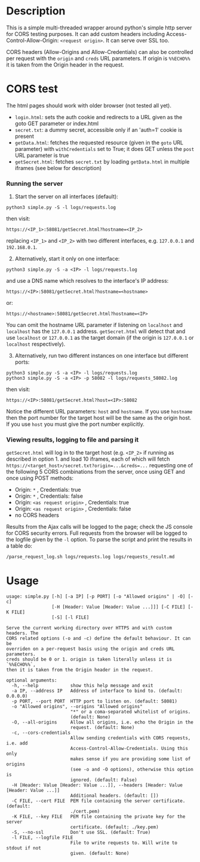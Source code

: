 # Description

This is a simple multi-threaded wrapper around python's simple http server for CORS testing purposes. It can add custom headers including Access-Control-Allow-Origin: `<request origin>`. It can serve over SSL too.

CORS headers (Allow-Origins and Allow-Credentials) can also be controlled per request with the `origin` and `creds` URL parameters. If origin is `%%ECHO%%` it is taken from the Origin header in the request.

# CORS test

The html pages should work with older browser (not tested all yet).

  * `login.html`: sets the auth cookie and redirects to a URL given as the goto GET parameter or index.html
  * `secret.txt`: a dummy secret, accessible only if an 'auth=1' cookie is present
  * `getData.html`: fetches the requested resource (given in the `goto` URL parameter) with `withCredentials` set to True; it does GET unless the `post` URL parameter is true
  * `getSecret.html`: fetches `secret.txt` by loading `getData.html` in multiple iframes (see below for description)

### Running the server

1. Start the server on all interfaces (default):

```
python3 simple.py -S -l logs/requests.log
```

then visit:

```
https://<IP_1>:58081/getSecret.html?hostname=<IP_2>
```

replacing `<IP_1>` and `<IP_2>` with two different interfaces, e.g. `127.0.0.1` and `192.168.0.1`.

2. Alternatively, start it only on one interface:

```
python3 simple.py -S -a <IP> -l logs/requests.log
```

and use a DNS name which resolves to the interface's IP address:

```
https://<IP>:58081/getSecret.html?hostname=<hostname>
```

or:

```
https://<hostname>:58081/getSecret.html?hostname=<IP>
```

You can omit the hostname URL parameter if listening on `localhost` and `localhost` has the `127.0.0.1` address. `getSecret.html` will detect that and use `localhost` or `127.0.0.1` as the target domain (if the origin is `127.0.0.1` or `localhost` respectively).

3. Alternatively, run two different instances on one interface but different ports:

```
python3 simple.py -S -a <IP> -l logs/requests.log
python3 simple.py -S -a <IP> -p 58082 -l logs/requests_58082.log
```

then visit:

```
https://<IP>:58081/getSecret.html?host=<IP>:58082
```

Notice the different URL parameters: `host` and `hostname`. If you use `hostname` then the port number for the target host will be the same as the origin host. If you use `host` you must give the port number explicitly.

### Viewing results, logging to file and parsing it

`getSecret.html` will log in to the target host (e.g. `<IP_2>` if running as described in option 1. and load 10 iframes, each of which will fetch `https://<target_host>/secret.txt?origin=...&creds=...` requesting one of the following 5 CORS combinations from the server, once using GET and once using POST methods:
  * Origin: `*` , Credentials: true
  * Origin: `*` , Credentials: false
  * Origin: `<as request origin>` , Credentials: true
  * Origin: `<as request origin>` , Credentials: false
  * no CORS headers

Results from the Ajax calls will be logged to the page; check the JS console for CORS security errors. Full requests from the browser will be logged to the logfile given by the `-l` option. To parse the script and print the results in a table do:

```
/parse_request_log.sh logs/requests.log logs/requests_result.md
```

# Usage

```
usage: simple.py [-h] [-a IP] [-p PORT] [-o "Allowed origins" | -O] [-c]
                 [-H [Header: Value [Header: Value ...]]] [-C FILE] [-K FILE]
                 [-S] [-l FILE]

Serve the current working directory over HTTPS and with custom headers. The
CORS related options (-o and -c) define the default behaviour. It can be
overriden on a per-request basis using the origin and creds URL parameters.
creds should be 0 or 1. origin is taken literally unless it is `%%ECHO%%`,
then it is taken from the Origin header in the request.

optional arguments:
  -h, --help            show this help message and exit
  -a IP, --address IP   Address of interface to bind to. (default: 0.0.0.0)
  -p PORT, --port PORT  HTTP port to listen on. (default: 58081)
  -o "Allowed origins", --origins "Allowed origins"
                        "*" or a coma-separated whitelist of origins.
                        (default: None)
  -O, --all-origins     Allow all origins, i.e. echo the Origin in the
                        request. (default: None)
  -c, --cors-credentials
                        Allow sending credentials with CORS requests, i.e. add
                        Access-Control-Allow-Credentials. Using this only
                        makes sense if you are providing some list of origins
                        (see -o and -O options), otherwise this option is
                        ignored. (default: False)
  -H [Header: Value [Header: Value ...]], --headers [Header: Value [Header: Value ...]]
                        Additional headers. (default: [])
  -C FILE, --cert FILE  PEM file containing the server certificate. (default:
                        ./cert.pem)
  -K FILE, --key FILE   PEM file containing the private key for the server
                        certificate. (default: ./key.pem)
  -S, --no-ssl          Don't use SSL. (default: True)
  -l FILE, --logfile FILE
                        File to write requests to. Will write to stdout if not
                        given. (default: None)
```
